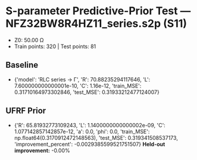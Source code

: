 # S-parameter Predictive-Prior Test — NFZ32BW8R4HZ11_series.s2p (S11)
- Z0: 50.00 Ω
- Train points: 320  |  Test points: 81

## Baseline
- {'model': 'RLC series -> Γ', 'R': 70.88235294117646, 'L': 7.600000000000001e-10, 'C': 1.16e-12, 'train_MSE': 0.31710164973302846, 'test_MSE': 0.31933212477124007}

## UFRF Prior
- {'R': 65.81932773109243, 'L': 1.1400000000000002e-09, 'C': 1.077142857142857e-12, 'a': 0.0, 'phi': 0.0, 'train_MSE': np.float64(0.3170912472148563), 'test_MSE': 0.319341508537173, 'improvement_percent': -0.0029385599521751507}
**Held-out improvement:** -0.00%